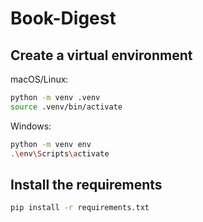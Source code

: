 # Book-Digest

## Create a virtual environment

 macOS/Linux:

```bash
python -m venv .venv
source .venv/bin/activate
```

Windows:

```bash
python -m venv env
.\env\Scripts\activate
```

## Install the requirements

```bash
pip install -r requirements.txt
```